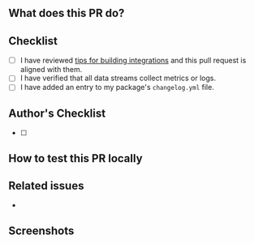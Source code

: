 <!-- Type of change
Please label this PR with one of the following labels, depending on the scope of your change:
- Bug
- Enhancement
- Breaking change
- Deprecation
-->

## What does this PR do?

<!-- Mandatory
Explain here the changes you made on the PR.
-->

## Checklist

- [ ] I have reviewed [tips for building integrations](https://github.com/elastic/integrations/blob/master/docs/tips_for_building_integrations.md) and this pull request is aligned with them.
- [ ] I have verified that all data streams collect metrics or logs.
- [ ] I have added an entry to my package's `changelog.yml` file.

## Author's Checklist

<!-- Recommended
Add a checklist of things that are required to be reviewed in order to have the PR approved
-->
- [ ]

## How to test this PR locally

<!-- Recommended
Explain here how this PR will be tested by the reviewer: commands, dependencies, steps, etc.
-->

## Related issues

<!-- Recommended
Link related issues below. Insert the issue link or reference after the word "Closes" if merging this should automatically close it.

- Closes #123
- Relates #123
- Requires #123
- Supersedes #123
-->
-

## Screenshots

<!-- Optional
Add here screenshots presenting:
- Kibana UI forms presenting configuration options exposed by the integration
- dashboards with collected metrics or logs
-->

